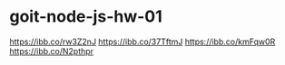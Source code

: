 # goit-node-js-hw-01

https://ibb.co/rw3Z2nJ
https://ibb.co/37TftmJ
https://ibb.co/kmFqw0R
https://ibb.co/N2pthpr
